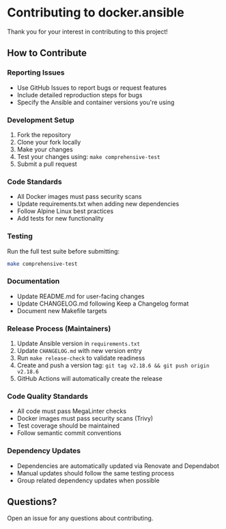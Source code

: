 # Contributing to docker.ansible

Thank you for your interest in contributing to this project!

## How to Contribute

### Reporting Issues
- Use GitHub Issues to report bugs or request features
- Include detailed reproduction steps for bugs
- Specify the Ansible and container versions you're using

### Development Setup
1. Fork the repository
2. Clone your fork locally
3. Make your changes
4. Test your changes using: `make comprehensive-test`
5. Submit a pull request

### Code Standards
- All Docker images must pass security scans
- Update requirements.txt when adding new dependencies
- Follow Alpine Linux best practices
- Add tests for new functionality

### Testing
Run the full test suite before submitting:
```bash
make comprehensive-test
```

### Documentation
- Update README.md for user-facing changes
- Update CHANGELOG.md following Keep a Changelog format
- Document new Makefile targets

### Release Process (Maintainers)
1. Update Ansible version in `requirements.txt`
2. Update `CHANGELOG.md` with new version entry
3. Run `make release-check` to validate readiness
4. Create and push a version tag: `git tag v2.18.6 && git push origin v2.18.6`
5. GitHub Actions will automatically create the release

### Code Quality Standards
- All code must pass MegaLinter checks
- Docker images must pass security scans (Trivy)
- Test coverage should be maintained
- Follow semantic commit conventions

### Dependency Updates
- Dependencies are automatically updated via Renovate and Dependabot
- Manual updates should follow the same testing process
- Group related dependency updates when possible

## Questions?
Open an issue for any questions about contributing.
